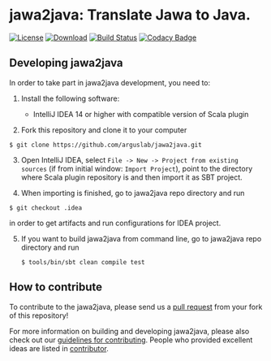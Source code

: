 # jawa2java: Translate Jawa to Java.
[![License](https://img.shields.io/badge/License-EPL%201.0-red.svg)](https://opensource.org/licenses/EPL-1.0)
[![Download](https://api.bintray.com/packages/arguslab/maven/jawa2java/images/download.svg)](https://bintray.com/arguslab/maven/jawa2java/_latestVersion)
[![Build Status](https://travis-ci.org/arguslab/jawa2java.svg?branch=master)](https://travis-ci.org/arguslab/jawa2java)
[![Codacy Badge](https://api.codacy.com/project/badge/Grade/0889e55e2bc04573a3b12a9fa1dd5ce7)](https://www.codacy.com/app/fgwei521/jawa2java?utm_source=github.com&amp;utm_medium=referral&amp;utm_content=arguslab/jawa2java&amp;utm_campaign=Badge_Grade)


## Developing jawa2java

In order to take part in jawa2java development, you need to:

1. Install the following software:
    - IntelliJ IDEA 14 or higher with compatible version of Scala plugin

2. Fork this repository and clone it to your computer

  ```
  $ git clone https://github.com/arguslab/jawa2java.git
  ```

3. Open IntelliJ IDEA, select `File -> New -> Project from existing sources`
(if from initial window: `Import Project`), point to
the directory where Scala plugin repository is and then import it as SBT project.

4. When importing is finished, go to jawa2java repo directory and run

  ```
  $ git checkout .idea
  ```

  in order to get artifacts and run configurations for IDEA project.
  
5. If you want to build jawa2java from command line, go to jawa2java repo directory and run

   ```
   $ tools/bin/sbt clean compile test
   ```

## How to contribute

To contribute to the jawa2java, please send us a [pull request](https://help.github.com/articles/using-pull-requests/#fork--pull) from your fork of this repository!

For more information on building and developing jawa2java, please also check out our [guidelines for contributing](CONTRIBUTING.md). People who provided excellent ideas are listed in [contributor](CONTRIBUTOR.md).
